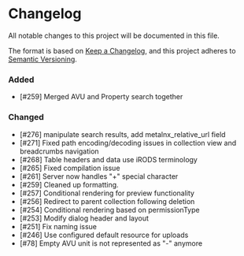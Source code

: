 # Changelog
All notable changes to this project will be documented in this file.

The format is based on [Keep a Changelog](https://keepachangelog.com/en/1.0.0/),
and this project adheres to [Semantic Versioning](https://semver.org/spec/v2.0.0.html).

### Added

- [#259] Merged AVU and Property search together

### Changed

- [#276] manipulate search results, add metalnx_relative_url field
- [#271] Fixed path encoding/decoding issues in collection view and breadcrumbs navigation
- [#268] Table headers and data use iRODS terminology
- [#265] Fixed compilation issue
- [#261] Server now handles "+" special character
- [#259] Cleaned up formatting.
- [#257] Conditional rendering for preview functionality
- [#256] Redirect to parent collection following deletion
- [#254] Conditional rendering based on permissionType
- [#253] Modify dialog header and layout
- [#251] Fix naming issue
- [#246] Use configured default resource for uploads
- [#78] Empty AVU unit is not represented as "-" anymore
